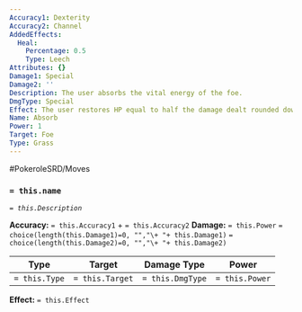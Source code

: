 ```yaml
---
Accuracy1: Dexterity
Accuracy2: Channel
AddedEffects:
  Heal:
    Percentage: 0.5
    Type: Leech
Attributes: {}
Damage1: Special
Damage2: ''
Description: The user absorbs the vital energy of the foe.
DmgType: Special
Effect: The user restores HP equal to half the damage dealt rounded down.
Name: Absorb
Power: 1
Target: Foe
Type: Grass
---
```


#PokeroleSRD/Moves

### `= this.name` 
*`= this.Description`*

**Accuracy:** `= this.Accuracy1` + `= this.Accuracy2`
**Damage:** `= this.Power` `= choice(length(this.Damage1)=0, "","\+ "+ this.Damage1)` `= choice(length(this.Damage2)=0, "","\+ "+ this.Damage2)`

| Type          | Target          | Damage Type          | Power          |
| ------------- | --------------- | ---------------- | -------------- |
| `= this.Type` | `= this.Target` | `= this.DmgType` | `= this.Power` | 

**Effect:** `= this.Effect`